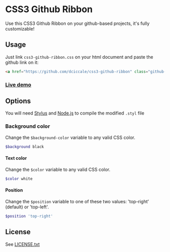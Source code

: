 # CSS3 Github Ribbon

Use this CSS3 Github Ribbon on your github-based projects, it's fully customizable!

## Usage

Just link `css3-github-ribbon.css` on your html document and paste the github link on it:

```html
<a href="https://github.com/dciccale/css3-github-ribbon" class="github-ribbon">Fork me on GitHub</a>
```

### [Live demo](http://dciccale.github.com/css3-github-ribbon/)

## Options
You will need [Stylus](http://learnboost.github.com/stylus/) and [Node.js](http://nodejs.org/) to compile the modified `.styl` file

### Background color
Change the `$background-color` variable to any valid CSS color.

```php
$background black
```

#### Text color
Change the `$color` variable to any valid CSS color.

```php
$color white
```

#### Position
Change the `$position` variable to one of these two values: 'top-right' (default) or 'top-left'.

```php
$position 'top-right'
```

## License
See [LICENSE.txt](https://raw.github.com/dciccale/css3-github-ribbon/master/LICENSE.txt)
